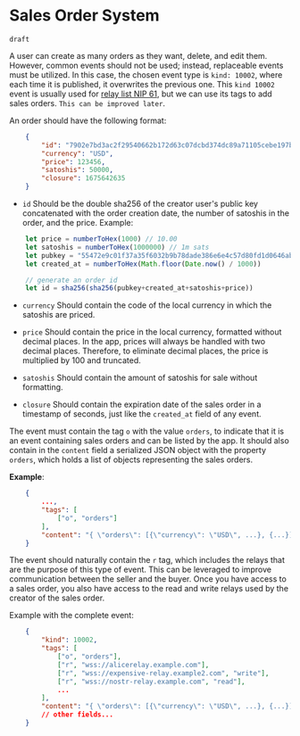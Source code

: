 # Sales Order System  

`draft`  

A user can create as many orders as they want, delete, and edit them. However, common events 
should not be used; instead, replaceable events must be utilized. In this case, the chosen event
type is `kind: 10002`, where each time it is published, it overwrites the previous one. This 
`kind 10002` event is usually used for [relay list NIP 61](https://github.com/nostr-protocol/nips/blob/master/65.md), but we can use its tags 
to add sales orders. `This can be improved later`.  

An order should have the following format:  

```json
    {
        "id": "7902e7bd3ac2f29540662b172d63c07dcbd374dc89a71105cebe197b93f92de4",
        "currency": "USD",
        "price": 123456,
        "satoshis": 50000,
        "closure": 1675642635
    }
```

* `id` Should be the double sha256 of the creator user's public key concatenated with the order
creation date, the number of satoshis in the order, and the price. Example:  

```javascript 
    let price = numberToHex(1000) // 10.00
    let satoshis = numberToHex(1000000) // 1m sats
    let pubkey = "55472e9c01f37a35f6032b9b78dade386e6e4c57d80fd1d0646abb39280e5e27"
    let created_at = numberToHex(Math.floor(Date.now() / 1000))

    // generate an order id
    let id = sha256(sha256(pubkey+created_at+satoshis+price))
```

* `currency` Should contain the code of the local currency in which the satoshis are priced.  

* `price` Should contain the price in the local currency, formatted without decimal places. In
the app, prices will always be handled with two decimal places. Therefore, to eliminate decimal 
places, the price is multiplied by 100 and truncated.  

* `satoshis` Should contain the amount of satoshis for sale without formatting.  

* `closure` Should contain the expiration date of the sales order in a timestamp of seconds, just
like the `created_at` field of any event.  

The event must contain the tag `o` with the value `orders`, to indicate that it is an event 
containing sales orders and can be listed by the app. It should also contain in the `content`
field a serialized JSON object with the property `orders`, which holds a list of objects 
representing the sales orders.  

**Example**:  

```json
    {
        ...,
        "tags": [
            ["o", "orders"]
        ],
        "content": "{ \"orders\": [{\"currency\": \"USD\", ...}, {...}] }"
    }
```

The event should naturally contain the `r` tag, which includes the relays that are the purpose
of this type of event. This can be leveraged to improve communication between the seller and the 
buyer. Once you have access to a sales order, you also have access to the read and write relays 
used by the creator of the sales order.  

Example with the complete event:  

```json
    {
        "kind": 10002,
        "tags": [
            ["o", "orders"],
            ["r", "wss://alicerelay.example.com"],
            ["r", "wss://expensive-relay.example2.com", "write"],
            ["r", "wss://nostr-relay.example.com", "read"],
            ...
        ],
        "content": "{ \"orders\": [{\"currency\": \"USD\", ...}, {...}] }"
        // other fields...
    }
```
